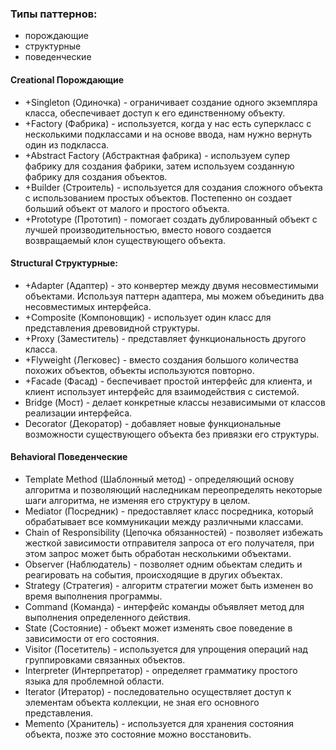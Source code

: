 ### Типы паттернов:
* порождающие
* структурные
* поведенческие


#### Creational Порождающие
* +Singleton (Одиночка) - ограничивает создание одного экземпляра класса, обеспечивает доступ к его единственному объекту.
* +Factory (Фабрика) - используется, когда у нас есть суперкласс с несколькими подклассами и на основе ввода, нам нужно вернуть один из подкласса.
* +Abstract Factory (Абстрактная фабрика) - используем супер фабрику для создания фабрики, затем используем созданную фабрику для создания объектов.
* +Builder (Строитель) - используется для создания сложного объекта с использованием простых объектов. Постепенно он создает больший объект от малого и простого объекта.
* +Prototype (Прототип) - помогает создать дублированный объект с лучшей производительностью, вместо нового создается возвращаемый клон существующего объекта.

#### Structural Структурные:
* +Adapter (Адаптер) - это конвертер между двумя несовместимыми объектами. Используя паттерн адаптера, мы можем объединить два несовместимых интерфейса.
* +Composite (Компоновщик) - использует один класс для представления древовидной структуры.
* +Proxy (Заместитель) - представляет функциональность другого класса.
* +Flyweight (Легковес) - вместо создания большого количества похожих объектов, объекты используются повторно.
* +Facade (Фасад) - беспечивает простой интерфейс для клиента, и клиент использует интерфейс для взаимодействия с системой.
* Bridge (Мост) - делает конкретные классы независимыми от классов реализации интерфейса.
* Decorator (Декоратор) - добавляет новые функциональные возможности существующего объекта без привязки его структуры.

#### Behavioral Поведенческие
* Template Method (Шаблонный метод) - определяющий основу алгоритма и позволяющий наследникам переопределять некоторые шаги алгоритма, не изменяя его структуру в целом.
* Mediator (Посредник) - предоставляет класс посредника, который обрабатывает все коммуникации между различными классами.
* Chain of Responsibility (Цепочка обязанностей) - позволяет избежать жесткой зависимости отправителя запроса от его получателя, при этом запрос может быть обработан несколькими объектами.
* Observer (Наблюдатель) - позволяет одним обьектам следить и реагировать на события, происходящие в других объектах.
* Strategy (Стратегия) - алгоритм стратегии может быть изменен во время выполнения программы.
* Command (Команда) - интерфейс команды объявляет метод для выполнения определенного действия.
* State (Состояние) - объект может изменять свое поведение в зависимости от его состояния.
* Visitor (Посетитель) - используется для упрощения операций над группировками связанных объектов.
* Interpreter (Интерпретатор) - определяет грамматику простого языка для проблемной области.
* Iterator (Итератор) - последовательно осуществляет доступ к элементам объекта коллекции, не зная его основного представления.
* Memento (Хранитель) - используется для хранения состояния объекта, позже это состояние можно восстановить.
